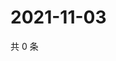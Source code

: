 # 2021-11-03

共 0 条

<!-- BEGIN WEIBO -->
<!-- 最后更新时间 Wed Nov 03 2021 09:56:20 GMT+0800 (China Standard Time) -->

<!-- END WEIBO -->
